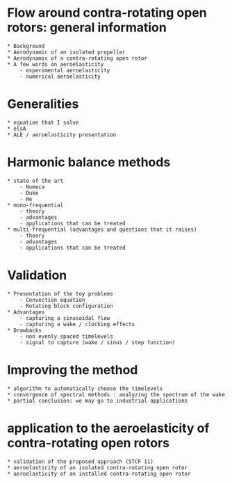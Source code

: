 # Flow around contra-rotating open rotors: general information
    * Background
    * Aerodynamic of an isolated propeller
    * Aerodynamic of a contra-rotating open rotor
    * A few words on aeroelasticity
        - experimental aeroelasticity
        - numerical aeroelasticity

# Generalities
    * equation that I solve
    * elsA
    * ALE / aeroelasticity presentation

# Harmonic balance methods
    * state of the art
        - Numeca
        - Duke
        - He
    * mono-frequential
        - theory
        - advantages
        - applications that can be treated
    * multi-frequential (advantages and questions that it raises)
        - theory
        - advantages
        - applications that can be treated

# Validation
    * Presentation of the toy problems
        - Convection equation
        - Rotating block configuration
    * Advantages
        - capturing a sinusoidal flow
        - capturing a wake / clocking effects
    * Drawbacks
        - non evenly spaced timelevels
        - signal to capture (wake / sinus / step function)

# Improving the method
    * algorithm to automatically choose the timelevels
    * convergence of spectral methods : analyzing the spectrum of the wake
    * partial conclusion: we may go to industrial applications

# application to the aeroelasticity of contra-rotating open rotors
    * validation of the proposed approach (STCF 11)
    * aeroelasticity of an isolated contra-rotating open rotor
    * aeroelasticity of an installed contra-rotating open rotor
